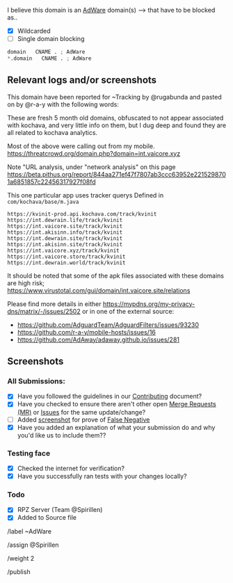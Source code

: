 I believe this domain is an [AdWare](https://mypdns.org/MypDNS/support/-/wikis/Adware) domain(s) --> that have to be blocked as..

- [X] Wildcarded
- [ ] Single domain blocking

```python
domain   CNAME . ; AdWare
*.domain   CNAME . ; AdWare
```

## Relevant logs and/or screenshots
This domain have been reported for ~Tracking by @rugabunda and pasted on by @r-a-y with the following words:

These are fresh 5 month old domains, obfuscated to not appear associated with kochava, and very little info on them, but I dug deep and found they are all related to kochava analytics.

Most of the above were calling out from my mobile. https://threatcrowd.org/domain.php?domain=int.vaicore.xyz

Note "URL analysis, under "network analysis" on this page https://beta.pithus.org/report/844aa271ef47f7807ab3ccc63952e2215298701a6851857c22456317927f08fd

This one particular app uses tracker querys Defined in `com/kochava/base/m.java`

```
https://kvinit-prod.api.kochava.com/track/kvinit
https://int.dewrain.life/track/kvinit
https://int.vaicore.site/track/kvinit
https://int.akisinn.info/track/kvinit
https://int.dewrain.site/track/kvinit
https://int.akisinn.site/track/kvinit
https://int.vaicore.xyz/track/kvinit
https://int.vaicore.store/track/kvinit
https://int.dewrain.world/track/kvinit
```

It should be noted that some of the apk files associated with these domains are high risk; https://www.virustotal.com/gui/domain/int.vaicore.site/relations


Please find more details in either https://mypdns.org/my-privacy-dns/matrix/-/issues/2502 or in one of the external source:

  - https://github.com/AdguardTeam/AdguardFilters/issues/93230
  - https://github.com/r-a-y/mobile-hosts/issues/16
  - https://github.com/AdAway/adaway.github.io/issues/281

## Screenshots


### All Submissions:
- [X] Have you followed the guidelines in our [Contributing](CONTRIBUTING.md)
	  document?
- [x] Have you checked to ensure there aren't other open
      [Merge Requests (MR)](../merge_requests) or [Issues](../issues) for the
      same update/change?
- [ ] Added [screenshot](https://mypdns.org/MypDNS/support/-/wikis/Screenshot)
	  for prove of [False Negative](https://mypdns.org/MypDNS/support/-/wikis/False-Negative)
- [X] Have you added an explanation of what your submission do and why you'd
	  like us to include them??

### Testing face
- [X] Checked the internet for verification?
- [X] Have you successfully ran tests with your changes locally?

### Todo
- [X] RPZ Server (Team @Spirillen)
- [X] Added to Source file

/label ~AdWare

/assign @Spirillen

/weight 2

/publish
